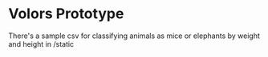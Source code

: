 # Volors Prototype

There's a sample csv for classifying animals as mice or elephants by weight and height in /static
